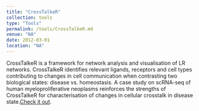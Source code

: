 ```yaml
---
title: "CrossTalkeR"
collection: tools
type: "Tools"
permalink: /tools/CrossTalkeR.md
venue: "NA"
date: 2012-03-01
location: "NA"
---
```


CrossTalkeR is a framework for network analysis and visualisation of LR networks. CrossTalkeR identifies relevant ligands, receptors and cell types contributing to changes in cell communication when contrasting two biological states: disease vs. homeostasis. A case study on scRNA-seq of human myeloproliferative neoplasms reinforces the strengths of CrossTalkeR for characterisation of changes in cellular crosstalk in disease state.[Check it out](https://github.com/CostaLab/CrossTalkeR).
